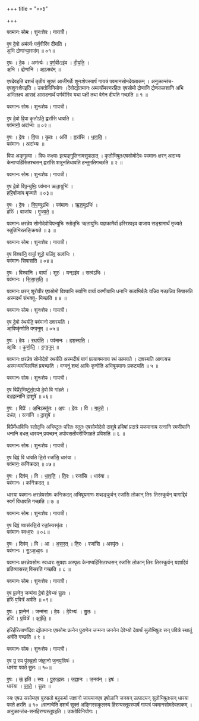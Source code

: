 +++
title = "००३"

+++


पवमानः सोमः। शुनःशेपः। गायत्री।

ए॒ष दे॒वो अम॑र्त्यः पर्ण॒वीरि॑व दीयति ।  
अ॒भि द्रोणा॑न्या॒सद॑म् ॥ ०१॥

ए॒षः । दे॒वः । अम॑र्त्यः । प॒र्ण॒वीःऽइ॑व । दी॒य॒ति॒ ।  
अ॒भि । द्रोणा॑नि । आ॒ऽसद॑म् ॥

एषदेवइति दशर्चं तृतीयं सूक्तं आजीगर्तेः शुनःशेपस्यार्षं गायत्रं पवमानसोमदेवताकम् । अनुक्रान्तंच-एषशुनःशेपइति । उक्तोविनियोगः ।देवोद्योतमानः अमर्त्योमरणरहितः एषसोमो द्रोणानि द्रोणकलशानि अभि अभिलक्ष्य आसदं आसदनार्थं पर्णवीरिव यथा पक्षी तथा वेगेन दीयति गच्छति ॥ १ ॥

पवमानः सोमः। शुनःशेपः। गायत्री।

ए॒ष दे॒वो वि॒पा कृ॒तोऽति॒ ह्वरां॑सि धावति ।  
पव॑मानो॒ अदा॑भ्यः ॥ ०२॥

ए॒षः । दे॒वः । वि॒पा । कृ॒तः । अति॑ । ह्वरां॑सि । धा॒व॒ति॒ ।  
पव॑मानः । अदा॑भ्यः ॥

विपा अङ्गुल्या । विपः कक्ष्याः इत्यङ्गुलिनामसुपाठात् । कृतोभिषुतःएषसोमोदेवः पवमानः क्षरन् अदाभ्यः केनाप्यहिंसितश्चसन् ह्वरांसि शत्रूनतिधावति हन्तुमतिगच्छति ॥ २ ॥

पवमानः सोमः। शुनःशेपः। गायत्री।

ए॒ष दे॒वो वि॑प॒न्युभिः॒ पव॑मान ऋता॒युभिः॑ ।  
हरि॒र्वाजा॑य मृज्यते ॥ ०३॥

ए॒षः । दे॒वः । वि॒प॒न्युऽभिः॑ । पव॑मानः । ऋ॒त॒युऽभिः॑ ।  
हरिः॑ । वाजा॑य । मृ॒ज्य॒ते॒ ॥

पवमानः क्षरन्नेष सोमोदेवोविपन्युभिः स्तोतृभिः ऋतायुभिः यज्ञकामैर्वा हरिरश्वइव वाजाय सङ्ग्रामार्थं मृज्यते स्तुतिभिरलङ्क्रियते ॥ ३ ॥

पवमानः सोमः। शुनःशेपः। गायत्री।

ए॒ष विश्वा॑नि॒ वार्या॒ शूरो॒ यन्नि॑व॒ सत्व॑भिः ।  
पव॑मानः सिषासति ॥ ०४॥

ए॒षः । विश्वा॑नि । वार्या॑ । शूरः॑ । यन्ऽइ॑व । सत्व॑ऽभिः ।  
पव॑मानः । सि॒सा॒स॒ति॒ ॥

पवमानः क्षरन् शूरोवीर एषसोमो विश्वानि सर्वाणि वार्या वरणीयानि धनानि सत्वभिर्बलैः यन्निव गच्छन्निव सिषासति अस्मदर्थं संभक्तु- मिच्छति ॥ ४ ॥

पवमानः सोमः। शुनःशेपः। गायत्री।

ए॒ष दे॒वो र॑थर्यति॒ पव॑मानो दशस्यति ।  
आ॒विष्कृ॑णोति वग्व॒नुम् ॥ ०५॥

ए॒षः । दे॒वः । र॒थ॒र्य॒ति॒ । पव॑मानः । द॒श॒स्य॒ति॒ ।  
आ॒विः । कृ॒णो॒ति॒ । व॒ग्व॒नुम् ॥

पवमानः क्षरन्नेष सोमोदेवो रथर्यति अस्मदीयं यागं प्रत्यागमनाय रथं कामयते । दशस्यति आगत्यच अस्मभ्यमभिलषितं प्रयच्छति । वग्वनुं शब्दं आविः कृणोति अभिषूयमाणः प्रकटयति ॥ ५ ॥

पवमानः सोमः। शुनःशेपः। गायत्री।

ए॒ष विप्रै॑र॒भिष्टु॑तो॒ऽपो दे॒वो वि गा॑हते ।  
दध॒द्रत्ना॑नि दा॒शुषे॑ ॥ ०६॥

ए॒षः । विप्रैः॑ । अ॒भिऽस्तु॑तः । अ॒पः । दे॒वः । वि । गा॒ह॒ते॒ ।  
दध॑त् । रत्ना॑नि । दा॒शुषे॑ ॥

विप्रैर्मेधाविभिः स्तोतृभिः अभिष्टुतः परितः स्तुतः एषसोमोदेवो दाशुषे हविषां प्रदात्रे यजमानाय रत्नानि रमणीयानि धनानि दधत् धारयन् प्रयच्छन् अपोवसतीवरीर्विगाहते प्रविशति ॥ ६ ॥

पवमानः सोमः। शुनःशेपः। गायत्री।

ए॒ष दिवं॒ वि धा॑वति ति॒रो रजां॑सि॒ धार॑या ।  
पव॑मानः॒ कनि॑क्रदत् ॥ ०७॥

ए॒षः । दिव॑म् । वि । धा॒व॒ति॒ । ति॒रः । रजां॑सि । धार॑या ।  
पव॑मानः । कनि॑क्रदत् ॥

धारया पवमानः क्षरन्नेषसोमः कनिक्रदत् अभिषूयमाणः शब्दङ्कुर्वन् रजांसि लोकान् तिरः तिरस्कुर्वन् यागाद्दिवं स्वर्गं विधावति गच्छति ॥ ७ ॥

पवमानः सोमः। शुनःशेपः। गायत्री।

ए॒ष दिवं॒ व्यास॑रत्ति॒रो रजां॒स्यस्पृ॑तः ।  
पव॑मानः स्वध्व॒रः ॥ ०८॥

ए॒षः । दिव॑म् । वि । आ । अ॒स॒र॒त् । ति॒रः । रजां॑सि । अस्पृ॑तः ।  
पव॑मानः । सु॒ऽअ॒ध्व॒रः ॥

पवमानः क्षरन्नेषसोमः स्वध्वरः सुयज्ञः अस्पृतः केनाप्यहिंसितश्चसन् रजांसि लोकान् तिरः तिरस्कुर्वन् यज्ञाद्दिवं प्रतिव्यासरत् विसरति गच्छति ॥ ८ ॥

पवमानः सोमः। शुनःशेपः। गायत्री।

ए॒ष प्र॒त्नेन॒ जन्म॑ना दे॒वो दे॒वेभ्यः॑ सु॒तः ।  
हरिः॑ प॒वित्रे॑ अर्षति ॥ ०९॥

ए॒षः । प्र॒त्नेन॑ । जन्म॑ना । दे॒वः । दे॒वेभ्यः॑ । सु॒तः ।  
हरिः॑ । प॒वित्रे॑ । अ॒र्ष॒ति॒ ॥

हरिर्हरितवर्णोदेवः द्योतमानः एषसोमः प्रत्नेन पुराणेन जन्मना जननेन देवेभ्यो देवार्थं सुतोभिषुतः सन् पवित्रे स्थातुं अर्षति गच्छति ॥ ९ ॥

पवमानः सोमः। शुनःशेपः। गायत्री।

ए॒ष उ॒ स्य पु॑रुव्र॒तो ज॑ज्ञा॒नो ज॒नय॒न्निषः॑ ।  
धार॑या पवते सु॒तः ॥ १०॥

ए॒षः । ऊं॒ इति॑ । स्यः । पु॒रु॒ऽव्र॒तः । ज॒ज्ञा॒नः । ज॒नय॑न् । इषः॑ ।  
धार॑या । प॒व॒ते॒ । सु॒तः ॥

स्यः एषउ ससोमएव पुरुव्रतो बहुकर्मा जज्ञानो जायमानएव इषोन्नानि जनयन् उत्पादयन् सुतोभिषुतःसन् धारया पवते क्षरति ॥ १० ॥सनाचेति दशर्चं सूक्तं अङ्गिरसकुलस्य हिरण्यस्तूपस्यार्षं गायत्रं पवमानसोमदेवताकम् । अनुक्रान्तंच-सनहिरण्यस्तूपइति । उक्तोविनियोगः ।